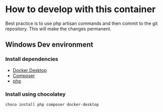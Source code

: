 # How to develop with this container

Best practice is to use php artisan commands and then commit to the git repository. This will make the changes permanent.

## Windows Dev environment

### Install dependencies

- [Docker Desktop](https://www.docker.com/products/docker-desktop)
- [Composer](https://getcomposer.org/download/)
- [php](https://www.php.net/downloads)

### Install using chocolatey

```shell
choco install php composer docker-desktop
```